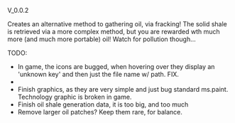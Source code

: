 V_0.0.2

Creates an alternative method to gathering oil, via fracking! The solid shale is retrieved via a more complex method, but you are rewarded wth much more (and much more portable) oil! Watch for pollution though...

TODO:

- In game, the icons are bugged, when hovering over they display an 'unknown key' and then just the file name w/ path. FIX.
- 
- Finish graphics, as they are very simple and just bug standard ms.paint. Technology graphic is broken in game.
- Finish oil shale generation data, it is too big, and too much
- Remove larger oil patches? Keep them rare, for balance.
